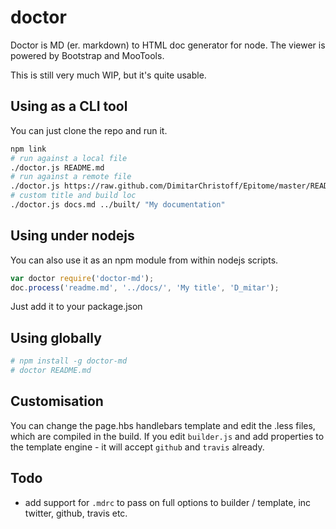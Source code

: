 doctor
======

Doctor is MD (er. markdown) to HTML doc generator for node. The viewer is powered by Bootstrap and MooTools. 

This is still very much WIP, but it's quite usable.

## Using as a CLI tool

You can just clone the repo and run it.

```sh
npm link
# run against a local file
./doctor.js README.md
# run against a remote file
./doctor.js https://raw.github.com/DimitarChristoff/Epitome/master/README.md
# custom title and build loc
./doctor.js docs.md ../built/ "My documentation"
```

## Using under nodejs

You can also use it as an npm module from within nodejs scripts.

```javascript
var doctor require('doctor-md');
doc.process('readme.md', '../docs/', 'My title', 'D_mitar');
```
Just add it to your package.json

## Using globally

```sh
# npm install -g doctor-md
# doctor README.md
```

## Customisation

You can change the page.hbs handlebars template and edit the .less files, which are compiled in the build. If you edit
`builder.js` and add properties to the template engine - it will accept `github` and `travis` already.

## Todo

- add support for `.mdrc` to pass on full options to builder / template, inc twitter, github, travis etc.


